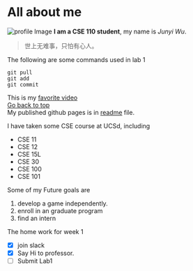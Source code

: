 # All about me
![profile Image](https://user-images.githubusercontent.com/55153144/230825974-222e57b5-64ca-4bc2-b49d-b718855eb031.png)
**I am a CSE 110 student**, my name is *Junyi Wu*.  
>世上无难事，只怕有心人。

The following are some commands used in lab 1
```
git pull
git add
git commit
```
This is my [favorite video](https://www.youtube.com/watch?v=dQw4w9WgXcQ)   
[Go back to top](#all_bout_me)  
My published github pages is in [readme](/README.md) file.  

I have taken some CSE course at UCSd, including  
* CSE 11
* CSE 12
* CSE 15L
* CSE 30
* CSE 100
* CSE 101  

Some of my Future goals are
1. develop a game independently.
2. enroll in an graduate program
3. find an intern

The home work for week 1  
- [x] join slack
- [x] Say Hi to professor.
- [ ] Submit Lab1
